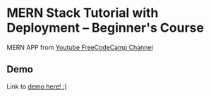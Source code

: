 
# MERN Stack Tutorial with Deployment – Beginner's Course

MERN APP from [Youtube FreeCodeCamp Channel](https://www.youtube.com/watch?v=O3BUHwfHf84)
## Demo

Link to [demo here! :)](https://node-app-i64o.onrender.com/)

